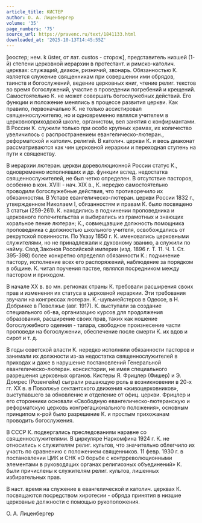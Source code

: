 ```yaml
---
article_title: КИСТЕР
author: О. А. Лиценбергер
volume: '35'
page_numbers: '75'
source_url: https://pravenc.ru/text/1841133.html
downloaded_at: '2025-10-13T14:45:55Z'
---
```


[кюстер; нем. k
üster, 
от лат. custos - сторож], представитель низшей (1-й) степени церковной иерархии в протестант. и римско-католич. церквах: служащий, диакон, ризничий, звонарь. Обязанностью К. является служение священникам при совершении ими обрядов, таинств и богослужений, ведение церковных книг, чтение религ. текстов во время богослужений, участие в проведении погребений и крещений. Самостоятельно К. не может совершать богослужебных действий. Его функции и положение менялись в процессе развития церкви. Как правило, первоначально К. не только ассистировал священнослужителю, но и одновременно являлся учителем в церковноприходской школе, органистом, вел занятия с конфирмантами. В России К. служили только при особо крупных храмах, их количество увеличилось с распространением евангелическо-лютеран., реформатской и католич. религий. В католич. церкви К. и весь диаконат рассматриваются как чин церковной иерархии и переходная ступень на пути к священству.

В иерархии лютеран. церкви дореволюционной России статус К., одновременно исполнявших и др. функции вслед. недостатка священнослужителей, не был четко определен. В отсутствие пасторов, особенно в кон. XVIII - нач. XIX в., К. нередко самостоятельно проводили богослужебные действия, что противоречило их обязанностям. В Уставе евангелическо-лютеран. церкви России 1832 г., утвержденном Николаем I, обязанностям и правам К. было посвящено 3 статьи (259-261). К. находились в подчинении проповедника и церковного попечительства и выбирались из грамотных и знающих хоральное пение лютеран; К., совмещавшие должность помощника проповедника с должностью школьного учителя, освобождались от рекрутской повинности. По Указу 1850 г. К. именовались церковными служителями, но не принадлежали к духовному званию, а служили по найму. Свод Законов Российской империи (изд. 1896 г. Т. 11. Ч. 1. Ст. 395-398) более конкретно определял обязанности К.: подчинение пастору, исполнение всех его распоряжений, наблюдение за порядком в общине. К. читал поучения пастве, являлся посредником между пастором и приходом.

В начале XX в. во мн. регионах страны К. требовали расширения своих прав и изменения их статуса в церковной иерархии. Эти требования звучали на конгрессах лютеран. К.-шульмейстеров в Одессе, в Н. Добринке в Поволжье (авг. 1917). К. выступали за создание специального об-ва, организацию курсов для продолжения образования, расширение своих прав, таких как ношение богослужебного одеяния - талара, свободное произнесение части проповеди на богослужении, обеспечение после смерти К. их вдов и сирот и т. д.

В годы советской власти К. нередко исполняли обязанности пасторов и занимали их должности из-за недостатка священнослужителей в приходах и даже в нарушение постановлений Генеральной евангелическо-лютеран. консистории, не имея специального разрешения церковных органов. Кистеры Я. Фрицлер (Фишер) и Э. Домрес (Розенгейм) сыграли решающую роль в возникновении в 20-х гг. XX в. в Поволжье сектантского движения «живоцерковников», выступавшего за обновление и отделение от офиц. церкви. Фрицлер и его сторонники основали «Свободную евангелическо-лютеранскую и реформатскую церковь конгрегационального положения», основным принципом к-рой было разрешение К. и простым прихожанам проводить богослужения.

В СССР К. подвергались преследованиям наравне со священнослужителями. В циркуляре Наркомфина 1924 г. К. не относились к служителям религ. культов, что значительно облегчило их участь по сравнению с положением священников. 11 февр. 1930 г. в постановлении ЦИК и СНК «О борьбе с контрреволюционными элементами в руководящих органах религиозных объединений» К. были причислены к служителям религ. культов, лишенных избирательных прав.

В наст. время на служение в евангелической и католич. церквах К. посвящаются посредством хиротесии - обряда принятия в низшие церковные должности с помощью рукоположения.

О. А. Лиценбергер
